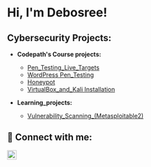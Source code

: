<h1>Hi, I'm Debosree! <br/></h1>

<h2> Cybersecurity Projects:</h2>

- <b>Codepath's Course projects:</b>
  - [Pen_Testing_Live_Targets](https://github.com/Debosree-090/codepath_homework/tree/Pen_Testing_Live-_Targets)
  - [WordPress Pen_Testing](https://github.com/Debosree-090/codepath_homework/tree/WordPress-vs.-Kali)
  - [Honeypot](https://github.com/Debosree-090/codepath_homework/tree/Honeypot)
  - [VirtualBox_and_Kali Installation](https://github.com/Debosree-090/codepath_homework/tree/virtualbox_kali)

- <b>Learning_projects:</b>
  - [Vulnerability_Scanning_(Metasploitable2)](https://github.com/Debosree-090/learning_projects/tree/Metasploitable_2)

<h2> 🤳 Connect with me:</h2>

[<img align="left" alt="Debosree | LinkedIn" width="22px" src="https://cdn.jsdelivr.net/npm/simple-icons@v3/icons/linkedin.svg" />][linkedin]


[linkedin]: https://www.linkedin.com/in/debosree/
